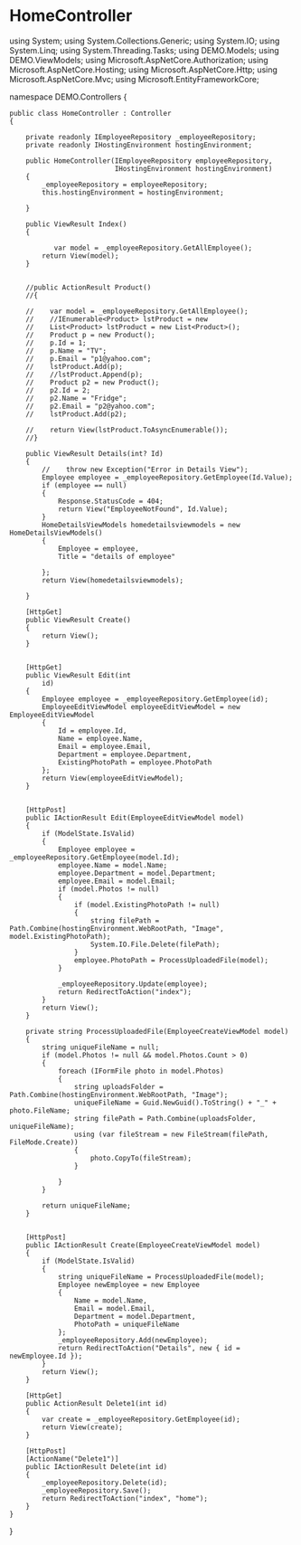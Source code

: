 # HomeController

using System;
using System.Collections.Generic;
using System.IO;
using System.Linq;
using System.Threading.Tasks;
using DEMO.Models;
using DEMO.ViewModels;
using Microsoft.AspNetCore.Authorization;
using Microsoft.AspNetCore.Hosting;
using Microsoft.AspNetCore.Http;
using Microsoft.AspNetCore.Mvc;
using Microsoft.EntityFrameworkCore;

namespace DEMO.Controllers
{

    public class HomeController : Controller
    {

        private readonly IEmployeeRepository _employeeRepository;
        private readonly IHostingEnvironment hostingEnvironment;

        public HomeController(IEmployeeRepository employeeRepository,
                              IHostingEnvironment hostingEnvironment)
        {
            _employeeRepository = employeeRepository;
            this.hostingEnvironment = hostingEnvironment;

        }

        public ViewResult Index()
        {
           
               var model = _employeeRepository.GetAllEmployee();
            return View(model);
        }


        //public ActionResult Product()
        //{

        //    var model = _employeeRepository.GetAllEmployee();
        //    //IEnumerable<Product> lstProduct = new 
        //    List<Product> lstProduct = new List<Product>();
        //    Product p = new Product();
        //    p.Id = 1;
        //    p.Name = "TV";
        //    p.Email = "p1@yahoo.com";
        //    lstProduct.Add(p);
        //    //lstProduct.Append(p);
        //    Product p2 = new Product();
        //    p2.Id = 2;
        //    p2.Name = "Fridge";
        //    p2.Email = "p2@yahoo.com";
        //    lstProduct.Add(p2);

        //    return View(lstProduct.ToAsyncEnumerable());
        //}

        public ViewResult Details(int? Id)
        {
            //    throw new Exception("Error in Details View");
            Employee employee = _employeeRepository.GetEmployee(Id.Value);
            if (employee == null)
            {
                Response.StatusCode = 404;
                return View("EmployeeNotFound", Id.Value);
            }
            HomeDetailsViewModels homedetailsviewmodels = new HomeDetailsViewModels()
            {
                Employee = employee,
                Title = "details of employee"

            };
            return View(homedetailsviewmodels);

        }

        [HttpGet]
        public ViewResult Create()
        {
            return View();
        }


        [HttpGet]
        public ViewResult Edit(int 
            id)
        {
            Employee employee = _employeeRepository.GetEmployee(id);
            EmployeeEditViewModel employeeEditViewModel = new EmployeeEditViewModel
            {
                Id = employee.Id,
                Name = employee.Name,
                Email = employee.Email,
                Department = employee.Department,
                ExistingPhotoPath = employee.PhotoPath
            };
            return View(employeeEditViewModel);
        }


        [HttpPost]
        public IActionResult Edit(EmployeeEditViewModel model)
        {
            if (ModelState.IsValid)
            {
                Employee employee = _employeeRepository.GetEmployee(model.Id);
                employee.Name = model.Name;
                employee.Department = model.Department;
                employee.Email = model.Email;
                if (model.Photos != null)
                {
                    if (model.ExistingPhotoPath != null)
                    {
                        string filePath = Path.Combine(hostingEnvironment.WebRootPath, "Image", model.ExistingPhotoPath);
                        System.IO.File.Delete(filePath);
                    }
                    employee.PhotoPath = ProcessUploadedFile(model);
                }

                _employeeRepository.Update(employee);
                return RedirectToAction("index");
            }
            return View();
        }

        private string ProcessUploadedFile(EmployeeCreateViewModel model)
        {
            string uniqueFileName = null;
            if (model.Photos != null && model.Photos.Count > 0)
            {
                foreach (IFormFile photo in model.Photos)
                {
                    string uploadsFolder = Path.Combine(hostingEnvironment.WebRootPath, "Image");
                    uniqueFileName = Guid.NewGuid().ToString() + "_" + photo.FileName;
                    string filePath = Path.Combine(uploadsFolder, uniqueFileName);
                    using (var fileStream = new FileStream(filePath, FileMode.Create))
                    {
                        photo.CopyTo(fileStream);
                    }

                }
            }

            return uniqueFileName;
        }


        [HttpPost]
        public IActionResult Create(EmployeeCreateViewModel model)
        {
            if (ModelState.IsValid)
            {
                string uniqueFileName = ProcessUploadedFile(model);
                Employee newEmployee = new Employee
                {
                    Name = model.Name,
                    Email = model.Email,
                    Department = model.Department,
                    PhotoPath = uniqueFileName
                };
                _employeeRepository.Add(newEmployee);
                return RedirectToAction("Details", new { id = newEmployee.Id });
            }
            return View();
        }

        [HttpGet]
        public ActionResult Delete1(int id)
        {
            var create = _employeeRepository.GetEmployee(id);
            return View(create);
        }

        [HttpPost]
        [ActionName("Delete1")]
        public IActionResult Delete(int id)
        {
            _employeeRepository.Delete(id);
            _employeeRepository.Save();
            return RedirectToAction("index", "home");
        }
    }
}
